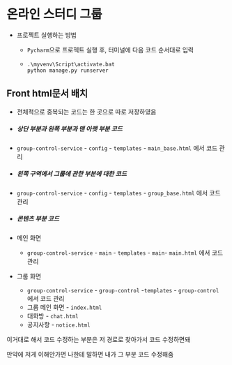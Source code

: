 # 온라인 스터디 그룹
- 프로젝트 실행하는 방법
    
    - `Pycharm`으로 프로젝트 실행 후, 터미널에 다음 코드 순서대로 입력
    
    - ```
      .\myvenv\Script\activate.bat
      python manage.py runserver
      ```



## Front html문서 배치

- 전체적으로 중복되는 코드는 한 곳으로 따로 저장하였음

  

- ##### 상단 부분과 왼쪽 부분과 맨 아랫 부분 코드



- `group-control-service` - `config` - `templates` - `main_base.html` 에서 코드 관리



- ##### 왼쪽 구역에서 그룹에 관한 부분에 대한 코드



- `group-control-service` - `config` - `templates` - `group_base.html` 에서 코드 관리



- ##### 콘텐츠 부분 코드



- 메인 화면
  - `group-control-service` - `main` - `templates` - `main`- `main.html` 에서 코드 관리
- 그룹 화면
  - `group-control-service` - `group-control` -`templates` - `group-control` 에서 코드 관리
  - 그룹 메인 화면 - `index.html`
  - 대화방 - `chat.html`
  - 공지사항 - `notice.html`



이거대로 해서 코드 수정하는 부분은 저 경로로 찾아가서 코드 수정하면돼

만약에 저게 이해안가면 나한테 말하면 내가 그 부분 코드 수정해줌



